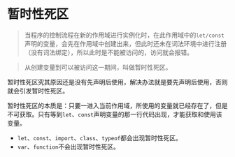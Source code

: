 # 暂时性死区

> 当程序的控制流程在新的作用域进行实例化时，在此作用域中的`let/const`声明的变量，会先在作用域中创建出来，但此时还未在词法环境中进行注册（没有词法绑定），所以此时是不能被访问的，访问就会报错。

> 从创建变量到可以被访问这一期间，叫做暂时性死区。

暂时性死区究其原因还是没有先声明后使用，解决办法就是要先声明后使用，否则就会引发暂时性死区。

暂时性死区的本质是：只要一进入当前作用域，所使用的变量就已经存在了，但是不可获取。只有等到`let`、`const`声明变量的那一行代码出现，才能获取和使用该变量。

- `let`、`const`、`import`、`class`、`typeof`都会出现暂时性死区。
- `var`、`function`不会出现暂时性死区。

